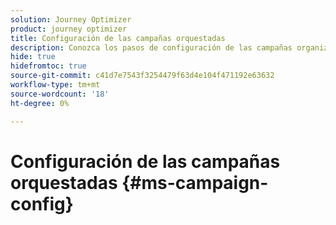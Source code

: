 ```yaml
---
solution: Journey Optimizer
product: journey optimizer
title: Configuración de las campañas orquestadas
description: Conozca los pasos de configuración de las campañas organizadas con Adobe Journey Optimizer
hide: true
hidefromtoc: true
source-git-commit: c41d7e7543f3254479f63d4e104f471192e63632
workflow-type: tm+mt
source-wordcount: '18'
ht-degree: 0%

---
```


# Configuración de las campañas orquestadas {#ms-campaign-config}

